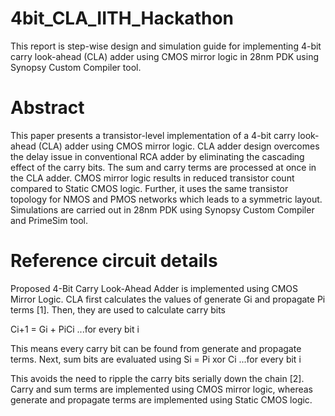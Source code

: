 # 4bit_CLA_IITH_Hackathon
This report is step-wise design and simulation guide for implementing 4-bit carry look-ahead (CLA) adder using CMOS mirror logic in 28nm PDK using Synopsy Custom Compiler tool.
# Abstract 
This paper presents a transistor-level implementation of a 4-bit carry look-ahead (CLA) adder using CMOS mirror logic. CLA adder design overcomes the delay issue in 
conventional RCA adder by eliminating the cascading effect of the carry bits. The sum and carry terms are processed at once in the CLA adder. CMOS mirror logic results in reduced transistor count compared to Static CMOS logic. Further, it uses the same transistor topology for NMOS and PMOS networks which leads to a symmetric layout. Simulations are carried out in 28nm PDK using Synopsy Custom Compiler and PrimeSim tool. 
# Reference circuit details 
Proposed 4-Bit Carry Look-Ahead Adder is implemented using CMOS Mirror Logic. CLA first calculates the values of generate Gi and propagate Pi terms [1]. Then, they are used to calculate carry bits 

Ci+1 = Gi + PiCi  ...for every bit i

This means every carry bit can be found from generate and propagate terms. Next, sum bits are evaluated using 
Si = Pi xor Ci    ...for every bit i

This avoids the need to ripple the carry bits serially down the chain [2]. Carry and sum terms are implemented using CMOS mirror logic, whereas generate and propagate terms are implemented using Static CMOS logic.
